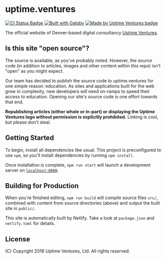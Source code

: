 # uptime.ventures

[![CI Status
Badge](https://gitlab.com/uptimeventures/www/badges/master/build.svg)](https://gitlab.com/uptimeventures/www)
[![Built with Gatsby](https://img.shields.io/badge/powered_by-Gatsby-6a4e9a.svg)](https://www.gatsbyjs.org)
[![Made by Uptime Ventures
badge](https://img.shields.io/badge/made_by-Uptime_Ventures-fcb040.svg)](https://www.uptime.ventures)

The official website of Denver-based digital consultancy [Uptime
Ventures](https://www.uptime.ventures).

## Is this site "open source"?

The source is available, as you've probably noted. However, the source code (in
addition to articles, images and other content within this repo) isn't "open" as
you might expect.

Our team has decided to publish the source code to uptime.ventures for one
simple reason: education. As sites and applications built for the web grow in
complexity, new developers will need on-ramps to speed their access to
education. Opening our site's source code is one effort towards that end.

**Republishing articles (either whole or in-part) or displaying the Uptime
Ventures logo without permission is explicitly prohibited.** Linking is cool,
but please don't steal.

## Getting Started

To begin, install all dependencies like usual. This project is preconfigured to use `npm`, so you'll install dependencies by running `npm install`.

Once installation is complete, `npm run start` will launch a development server on [`localhost:8000`](http://localhost:8000).

## Building for Production

When you're finished editing, `npm run build` will compile source files `src/`, combined with content from source directories (above) and output the built site in `public/`.

This site is automatically built by Netlify. Take a look at `package.json` and `netlify.toml` for details.

## License

(C) Copyright 2018 Uptime Ventures, Ltd. All rights reserved.
